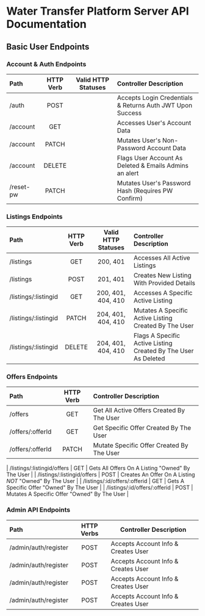 # Water Transfer Platform Server API Documentation

## Basic User Endpoints
###  Account & Auth Endpoints
| **Path**  | **HTTP Verb** | **Valid HTTP Statuses** |               **Controller Description**                  |
| :-------- | :-----------: | :---------------------: | :----------------------------------- |
| /auth     |     POST      |                         | Accepts Login Credentials & Returns Auth JWT Upon Success |
| /account  |     GET       |                         | Accesses User's Account Data                          |
| /account  |     PATCH     |                         | Mutates User's Non-Password Account Data               |
| /account  |     DELETE    |                         | Flags User Account As Deleted & Emails Admins an alert |
| /reset-pw |     PATCH     |                         | Mutates User's Password Hash (Requires PW Confirm)     |

### Listings Endpoints
|            **Path**           | **HTTP Verb** | **Valid HTTP Statuses** |                   **Controller Description**                   |
| :---------------------------- | :-----------: | :---------------------: | :------------------------------------------------------------- |
| /listings                     |     GET       |        200, 401         | Accesses All Active Listings                                   |
| /listings                     |     POST      |        201, 401         | Creates New Listing With Provided Details                      |
| /listings/:listingid          |     GET       |    200, 401, 404, 410   | Accesses A Specific Active Listing                             |
| /listings/:listingid          |     PATCH     |    204, 401, 404, 410   | Mutates A Specific Active Listing Created By The User          |
| /listings/:listingid          |     DELETE    |    204, 401, 404, 410   | Flags A Specific Active Listing Created By The User As Deleted |

### Offers Endpoints
|      **Path**    | **HTTP Verb** |         **Controller Description**           |
| :--------------- | :-----------: | :------------------------------------------- |
| /offers          |     GET       | Get All Active Offers Created By The User    |
| /offers/:offerId |     GET       | Get Specific Offer Created By The User       |
| /offers/:offerId |     PATCH     | Mutate Specific Offer Created By The User    |


| /listings/:listingid/offers          |     GET       | Gets All Offers On A Listing "Owned" By The User                  |
| /listings/:listingid/offers          |     POST      | Creates An Offer On A Listing *NOT* "Owned" By The User           |
| /listings/:id/offers/:offerid |     GET       | Gets A Specific Offer "Owned" By The User                         |
| /listings/:id/offers/:offerid |     POST      | Mutates A Specific Offer "Owned" By The User                      |


### Admin API Endpoints
|    **Path**           | **HTTP Verbs** |               **Controller Description**                  |
| :-------------------- | :------------: | --------------------------------------------------------- |
| /admin/auth/register  |      POST      | Accepts Account Info & Creates User                       |
| /admin/auth/register  |      POST      | Accepts Account Info & Creates User                       |
| /admin/auth/register  |      POST      | Accepts Account Info & Creates User                       |
| /admin/auth/register  |      POST      | Accepts Account Info & Creates User                       |
